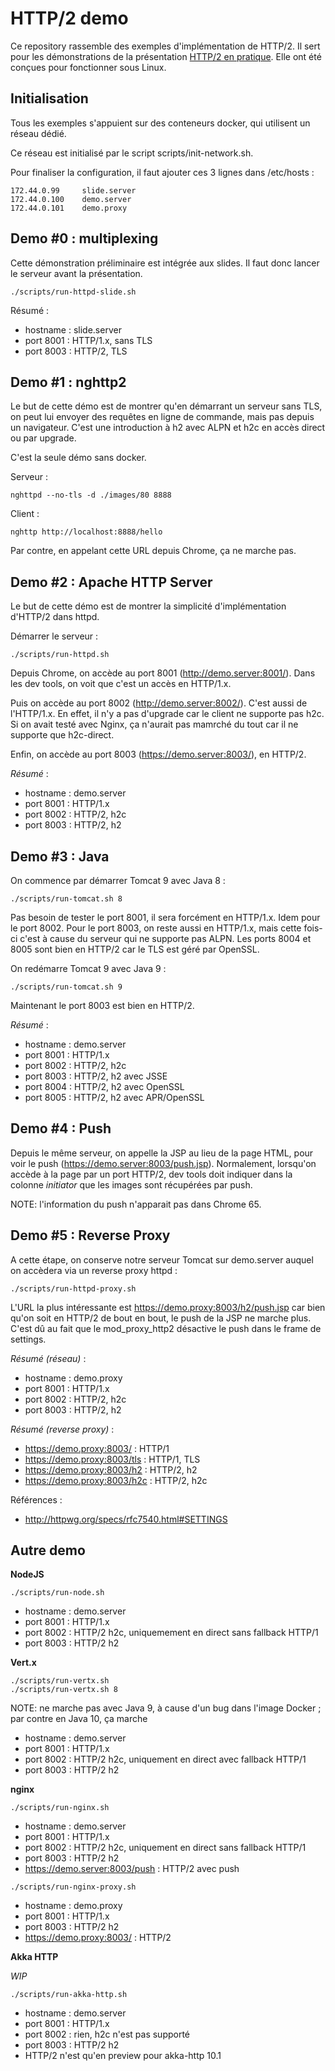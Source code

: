 # HTTP/2 demo

Ce repository rassemble des exemples d'implémentation de HTTP/2. 
Il sert pour les démonstrations de la présentation [HTTP/2 en pratique](http://prez.sewatech.fr/http2/).
Elle ont été conçues pour fonctionner sous Linux.

## Initialisation

Tous les exemples s'appuient sur des conteneurs docker, qui utilisent un réseau dédié.

Ce réseau est initialisé par le script scripts/init-network.sh.

Pour finaliser la configuration, il faut ajouter ces 3 lignes dans /etc/hosts :

```
172.44.0.99     slide.server
172.44.0.100    demo.server
172.44.0.101    demo.proxy
```

## Demo #0 : multiplexing

Cette démonstration préliminaire est intégrée aux slides.
Il faut donc lancer le serveur avant la présentation.

```
./scripts/run-httpd-slide.sh
```

Résumé :

* hostname : slide.server
* port 8001 : HTTP/1.x, sans TLS
* port 8003 : HTTP/2, TLS

## Demo #1 : nghttp2

Le but de cette démo est de montrer qu'en démarrant un serveur sans TLS, on peut lui envoyer des requêtes en ligne de commande, mais pas depuis un navigateur.
C'est une introduction à h2 avec ALPN et h2c en accès direct ou par upgrade.

C'est la seule démo sans docker.

Serveur :

```
nghttpd --no-tls -d ./images/80 8888
```

Client :

```
nghttp http://localhost:8888/hello
```

Par contre, en appelant cette URL depuis Chrome, ça ne marche pas.

## Demo #2 : Apache HTTP Server

Le but de cette démo est de montrer la simplicité d'implémentation d'HTTP/2 dans httpd.

Démarrer le serveur :

```
./scripts/run-httpd.sh
```

Depuis Chrome, on accède au port 8001 (http://demo.server:8001/).
Dans les dev tools, on voit que c'est un accès en HTTP/1.x.

Puis on accède au port 8002 (http://demo.server:8002/).
C'est aussi de l'HTTP/1.x.
En effet, il n'y a pas d'upgrade car le client ne supporte pas h2c.
Si on avait testé avec Nginx, ça n'aurait pas mamrché du tout car il ne supporte que h2c-direct.

Enfin, on accède au port 8003 (https://demo.server:8003/), en HTTP/2.

*Résumé* :

* hostname : demo.server
* port 8001 : HTTP/1.x
* port 8002 : HTTP/2, h2c
* port 8003 : HTTP/2, h2

## Demo #3 : Java

On commence par démarrer Tomcat 9 avec Java 8 :

```
./scripts/run-tomcat.sh 8
```

Pas besoin de tester le port 8001, il sera forcément en HTTP/1.x.
Idem pour le port 8002.
Pour le port 8003, on reste aussi en HTTP/1.x, mais cette fois-ci c'est à cause du serveur qui ne supporte pas ALPN.
Les ports 8004 et 8005 sont bien en HTTP/2 car le TLS est géré par OpenSSL.

On redémarre Tomcat 9 avec Java 9 :

```
./scripts/run-tomcat.sh 9
```

Maintenant le port 8003 est bien en HTTP/2.

*Résumé* :

* hostname : demo.server
* port 8001 : HTTP/1.x
* port 8002 : HTTP/2, h2c
* port 8003 : HTTP/2, h2 avec JSSE
* port 8004 : HTTP/2, h2 avec OpenSSL
* port 8005 : HTTP/2, h2 avec APR/OpenSSL

## Demo #4 : Push

Depuis le même serveur, on appelle la JSP au lieu de la page HTML, pour voir le push (https://demo.server:8003/push.jsp).
Normalement, lorsqu'on accède à la page par un port HTTP/2, dev tools doit indiquer dans la colonne _initiator_ que les images sont récupérées par push.

NOTE: l'information du push n'apparait pas dans Chrome 65.

## Demo #5 : Reverse Proxy

A cette étape, on conserve notre serveur Tomcat sur demo.server auquel on accèdera via un reverse proxy httpd :

```
./scripts/run-httpd-proxy.sh
```

L'URL la plus intéressante est https://demo.proxy:8003/h2/push.jsp car bien qu'on soit en HTTP/2 de bout en bout, 
le push de la JSP ne marche plus.
C'est dû au fait que le mod_proxy_http2 désactive le push dans le frame de settings.

*Résumé (réseau)* :

* hostname : demo.proxy
* port 8001 : HTTP/1.x
* port 8002 : HTTP/2, h2c
* port 8003 : HTTP/2, h2

*Résumé (reverse proxy)* :

* https://demo.proxy:8003/ : HTTP/1
* https://demo.proxy:8003/tls : HTTP/1, TLS
* https://demo.proxy:8003/h2 : HTTP/2, h2
* https://demo.proxy:8003/h2c : HTTP/2, h2c

Références :
* http://httpwg.org/specs/rfc7540.html#SETTINGS

## Autre demo

**NodeJS**

```
./scripts/run-node.sh
```

* hostname : demo.server
* port 8001 : HTTP/1.x
* port 8002 : HTTP/2 h2c, uniquemement en direct sans fallback HTTP/1
* port 8003 : HTTP/2 h2

**Vert.x**

```
./scripts/run-vertx.sh
./scripts/run-vertx.sh 8
```

NOTE: ne marche pas avec Java 9, à cause d'un bug dans l'image Docker ; par contre en Java 10, ça marche

* hostname : demo.server
* port 8001 : HTTP/1.x
* port 8002 : HTTP/2 h2c, uniquement en direct avec fallback HTTP/1
* port 8003 : HTTP/2 h2

**nginx**

```
./scripts/run-nginx.sh
```

* hostname : demo.server
* port 8001 : HTTP/1.x
* port 8002 : HTTP/2 h2c, uniquement en direct sans fallback HTTP/1
* port 8003 : HTTP/2 h2
* https://demo.server:8003/push : HTTP/2 avec push

```
./scripts/run-nginx-proxy.sh
```

* hostname : demo.proxy
* port 8001 : HTTP/1.x
* port 8003 : HTTP/2 h2
* https://demo.proxy:8003/ : HTTP/2

**Akka HTTP**

_WIP_

```
./scripts/run-akka-http.sh
```

* hostname : demo.server
* port 8001 : HTTP/1.x
* port 8002 : rien, h2c n'est pas supporté
* port 8003 : HTTP/2 h2
* HTTP/2 n'est qu'en preview pour akka-http 10.1
